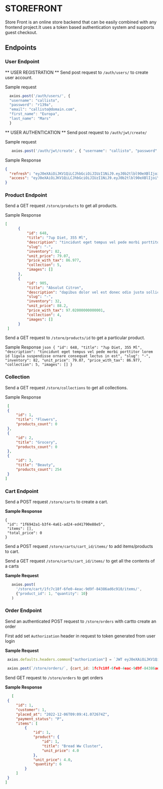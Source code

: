# STOREFRONT
Store Front is an online store backend that can be easily combined with any frontend
project.It uses a token based authentication system and supports guest checkout.

## Endpoints

### User Endpoint
   ** USER REGISTRATION **
      Send post request to `/auth/users/` to create user account.
      
  Sample request
  
  ```javascript
    axios.post('/auth/users/', {
    "username": "callisto",
    "password": "r139a",
    "email": "callisto@domain.com",
    "first_name": "Europa",
    "last_name": "Mars"
    }
  ```
      
   ** USER AUTHENTICATION **
      Send post request to `/auth/jwt/create/`
      
  Sample request
      
  ```javascript
     axios.post('/auth/jwt/create', { "username": "callisto", "password": "r139a"})
  ```
  
  Sample Response
  ```json
  {
    "refresh": "eyJ0eXAiOiJKV1QiLCJhbGciOiJIUzI1NiJ9.eyJ0b2tlbl90eXBlIjoicmVmcmVzaCIsImV4cCI6MTY3MDQwNjMzMywianRpIjoiOWRjNThlMDUwYmQzNDdlYzlkNGI1NWM3M2MwYTIwMDEiLCJ1c2VyX2lkIjoxfQ.1ItVm1Fbci5lRb3aYpqflNS0GSOhUiNGgOVnQlRY7dk",
    "access": "eyJ0eXAiOiJKV1QiLCJhbGciOiJIUzI1NiJ9.eyJ0b2tlbl90eXBlIjoiYWNjZXNzIiwiZXhwIjoxNjcwNDA2MzMzLCJqdGkiOiJhOWRmMGMwMzcyMzI0NjFmODU0YTE3MWI1NGM4ZjgxYyIsInVzZXJfaWQiOjF9.apUi0cZEjLpodICTdln_JLCKYG7QbCHRGy73VY782xI"
}
  ```
      
      

### Product Endpoint
  Send a GET request `/store/products` to get all products.
  
  Sample Response
  
  ```json
  [
        {
            "id": 648,
            "title": "7up Diet, 355 Ml",
            "description": "tincidunt eget tempus vel pede morbi porttitor lorem id ligula suspendisse ornare consequat lectus in est",
            "slug": "-",
            "inventory": 82,
            "unit_price": 79.07,
            "price_with_tax": 86.977,
            "collection": 5,
            "images": []
        },
        {
            "id": 905,
            "title": "Absolut Citron",
            "description": "dapibus dolor vel est donec odio justo sollicitudin ut suscipit a feugiat et eros",
            "slug": "-",
            "inventory": 32,
            "unit_price": 88.2,
            "price_with_tax": 97.02000000000001,
            "collection": 4,
            "images": []
        }
   ]
  ```
   
   Send a GET request to `/store/products/id` to get a particular product.
   
   Sample Response
    ```json
        {
            "id": 648,
            "title": "7up Diet, 355 Ml",
            "description": "tincidunt eget tempus vel pede morbi porttitor lorem id ligula suspendisse ornare consequat lectus in est",
            "slug": "-",
            "inventory": 82,
            "unit_price": 79.07,
            "price_with_tax": 86.977,
            "collection": 5,
            "images": []
        }
    ```
    
### Collection 
   Send a GET request `/store/collections` to get all collections.
   
   Sample Response
   ```json
    [
    {
        "id": 1,
        "title": "Flowers",
        "products_count": 0
    },
    {
        "id": 2,
        "title": "Grocery",
        "products_count": 0
    },
    {
        "id": 3,
        "title": "Beauty",
        "products_count": 254
    }
   ]
   ```
 
 ### Cart Endpoint
   Send a POST request `/store/carts` to create a cart.
   
   **Sample Response**
   ```
   {
    "id": "1f6942a1-b3f4-4a61-ad24-ed41790e88e5",
    "items": [],
    "total_price": 0
   }
   ```
   
   Send a POST request `/store/carts/cart_id/items/` to add items/products to cart.
   
   Send a GET request `/store/carts/cart_id/items/` to get all the contents of a carts
   
   **Sample Request**
   ```javascript
      axios.post(
        '/store/cart/1fc7c18f-6fe0-4eac-9d9f-84386ad6c910/items/',
        {"product_id": 1, "quantity": 10}
      )
   ```
 
 ### Order Endpoint
   Send an authenticated POST request to `/store/orders` with cartto create an order
   
   First add set `Authorization` header in request to token generated from user login
   
   **Sample Request**
   ``` javascript
    axios.defaults.headers.common["authorization"] = `JWT eyJ0eXAiOiJKV1QiLCJhbGciOiJIUzI1NiJ9.eyJ0b2tlbl90eXBlIjoiYWNjZXNzIiwiZXhwIjoxNjcwNDAyNjU1LCJqdGkiOiI1ZDk3YTViNTMxYzQ0M2FhOTkzMjJlYTJhYTdlYmRjNiIsInVzZXJfaWQiOjF9.xyw3rt-RbeBpy_FNgyGi8Z9JVFN2BcXby5Q-GYIW-aY`
    
    axios.post(`/store/orders/`, {cart_id: 1fc7c18f-6fe0-4eac-9d9f-84386ad6c910})
   ```
   Send GET request to `/store/orders` to get orders
   
   **Sample Response**
   ```json
      [
    {
        "id": 1,
        "customer": 1,
        "placed_at": "2022-12-06T09:09:41.072674Z",
        "payment_status": "P",
        "items": [
            {
                "id": 1,
                "product": {
                    "id": 1,
                    "title": "Bread Ww Cluster",
                    "unit_price": 4.0
                },
                "unit_price": 4.0,
                "quantity": 6
            }
        ]
    }
]
   ```
   
  
 
